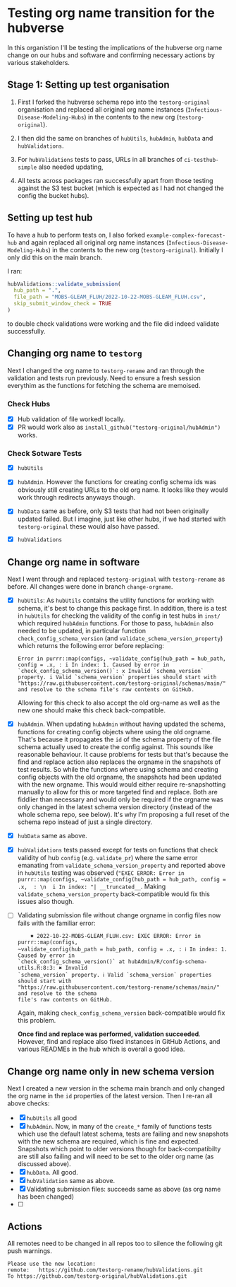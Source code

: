 # Testing org name transition for the hubverse

In this organistion I'll be testing the implications of the hubverse org name change on our hubs and software and confirming necessary actions by various stakeholders.

## Stage 1: Setting up test organisation

1. First I forked the hubverse schema repo  into the `testorg-original` organisation and replaced all original org name instances (`Infectious-Disease-Modeling-Hubs`) in the contents to the new org (`testorg-original`). 

2. I then did the same on branches of `hubUtils`, `hubAdmin`, `hubData` and `hubValidations`.
3. For `hubValidations` tests to pass, URLs in all branches of `ci-testhub-simple` also needed updating,
4. All tests across packages ran successfully apart from those testing against the S3 test bucket (which is expected as I had not changed the config the bucket hubs).

## Setting up test hub

To have a hub to perform tests on, I also forked `example-complex-forecast-hub` and again replaced all original org name instances (`Infectious-Disease-Modeling-Hubs`) in the contents to the new org (`testorg-original`). Initially I only did this on the main branch. 

I ran:

```r
hubValidations::validate_submission(
  hub_path = ".",
  file_path = "MOBS-GLEAM_FLUH/2022-10-22-MOBS-GLEAM_FLUH.csv",
  skip_submit_window_check = TRUE
)
```
to double check validations were working and the file did indeed validate successfully.

## Changing org name to `testorg`

Next I changed the org name to `testorg-rename` and ran through the validation and tests run previously. Need to ensure a fresh session everythim as the functions for fetching the schema are memoised.

### Check Hubs

- [x] Hub validation of file worked! locally.
- [x] PR would work also as `install_github("testorg-original/hubAdmin")` works.

### Check Sotware Tests

- [x] `hubUtils`
- [x] `hubAdmin`. However the functions for creating config schema ids was obviously still creating URLs to the old org name. It looks like they would work through redirects anyways though.
- [x] `hubData` same as before, only S3 tests that had not been originally updated failed. But I imagine, just like other hubs, if we had started with `testorg-original` these would also have passed.
- [x] `hubValidations`


## Change org name in software

Next I went through and replaced `testorg-original` with `testorg-rename` as before. All changes were done in branch `change-orgname`.

- [x] `hubUtils`: As `hubUtils` contains the utility functions for working with schema, it's best to change this package first. 
  In addition, there is a test in `hubUtils` for checking the validity of the config in test hubs in `inst/` which required `hubAdmin` functions. For those to pass, `hubAdmin` also needed to be updated, in particular function `check_config_schema_version` (and `validate_schema_version_property`) which returns the following error before replacing:
  ```
  Error in purrr::map(configs, ~validate_config(hub_path = hub_path, config = .x, : i In index: 1. Caused by error in `check_config_schema_version()`: x Invalid `schema_version` property. i Valid `schema_version` properties should start with "https://raw.githubusercontent.com/testorg-original/schemas/main/" and resolve to the schema file's raw contents on GitHub.
  ```
  Allowing for this check to also accept the old org-name as well as the new one should make this check back-compatible.
- [x] `hubAdmin`. When updating `hubAdmin` without having updated the schema, functions for creating config objects where using the old orgname. That's because it propagates the `id` of the schema property of the file schema actually used to create the config against. This sounds like reasonable behaviour. It cause problems for tests but that's because the find and replace action also replaces the orgname in the snapshots of test results. So while the functions where using schema and creating config objects with the old orgname, the snapshots had been updated with the new orgname. This would would either require re-snapshotting manually to allow for this or more targeted find and replace. Both are fiddlier than necessary and would only be required if the orgname was only changed in the latest schema version directory (instead of the whole schema repo, see below). It's why I'm proposing a full reset of the schema repo instead of just a single directory.
- [x] `hubData` same as above.
- [x] `hubValidations` tests passed except for tests on functions that check validity of hub `config` (e.g. `validate_pr`) where the same error emanating from `validate_schema_version_property` and reported above in `hubUtils` testing was observed (`"EXEC ERROR: Error in purrr::map(configs, ~validate_config(hub_path = hub_path, config = .x,  : \n  i In index: "| __truncated__`. Making `validate_schema_version_property` back-compatible would fix this issues also though.
- [ ] Validating submission file without change orgname in config files now fails with the familiar error:
  ```
      ✖ 2022-10-22-MOBS-GLEAM_FLUH.csv: EXEC ERROR: Error in purrr::map(configs,
  ~validate_config(hub_path = hub_path, config = .x, : ℹ In index: 1. Caused by error in
  `check_config_schema_version()` at hubAdmin/R/config-schema-utils.R:8:3: ✖ Invalid
  `schema_version` property. ℹ Valid `schema_version` properties should start with
  "https://raw.githubusercontent.com/testorg-rename/schemas/main/" and resolve to the schema
  file's raw contents on GitHub.
  ```
  
  Again, making `check_config_schema_version` back-compatible would fix this problem.

  **Once find and replace was performed, validation succeeded**. However, find and replace also fixed instances in GitHub Actions, and various READMEs in the hub which is overall a good idea.



## Change org name only in new schema version

Next I created a new version in the schema main branch and only changed the org name in the `id` properties of the latest version. Then I re-ran all above checks:
- [x] `hubUtils` all good
- [x] `hubAdmin`. Now, in many of the `create_*` family of functions tests which use the default latest schema, tests are failing and new snapshots with the new schema are required, which is fine and expected. Snapshots which point to older versions though for back-compatibilty are still also failing and will need to be set to the older org name (as discussed above).
- [x] `hubData`. All good.
- [x] `hubValidation` same as above.
- [x] Validating submission files: succeeds same as above (as org name has been changed)
- [ ] 









## Actions

All remotes need to be changed in all repos too to silence the following git push warnings.
```
Please use the new location:        
remote:   https://github.com/testorg-rename/hubValidations.git        
To https://github.com/testorg-original/hubValidations.git
```
